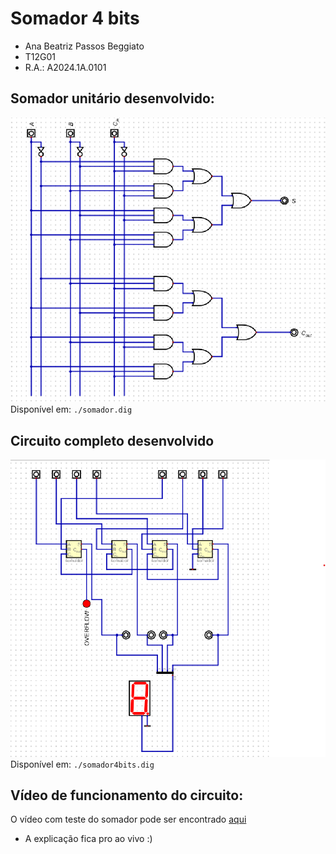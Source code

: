 # Somador 4 bits

- Ana Beatriz Passos Beggiato
- T12G01 
- R.A.: A2024.1A.0101

## Somador unitário desenvolvido:

<img src="./somador.png">
Disponível em: <code>./somador.dig</code>

## Circuito completo desenvolvido

<img src="./somador4bits.png">
Disponível em: <code>./somador4bits.dig</code>

## Vídeo de funcionamento do circuito:

O vídeo com teste do somador pode ser encontrado [aqui](https://www.youtube.com/embed/sD8mZl1BMcI?si=7QCtFBtfmUFpwyl7)

- A explicação fica pro ao vivo :)